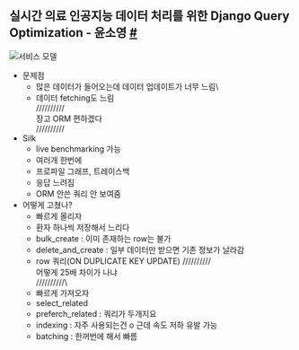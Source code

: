 실시간 의료 인공지능 데이터 처리를 위한 Django Query Optimization - 윤소영 [#](https://www.pycon.kr/program/talk-detail?id=42)
---

![서비스 모델]()
* 문제점
    * 많은 데이터가 들어오는데 데이터 업데이트가 너무 느림\
    * 데이터 fetching도 느림\
//////////\
장고 ORM 편하겠다\
//////////
* Silk
    * live benchmarking 가능
    * 여러개 한번에
    * 프로파일 그래프, 트레이스백
    * 응답 느려짐
    * ORM 안쓴 쿼리 안 보여줌
* 어떻게 고쳤나?
    * 빠르게 올리자
    * 환자 하나씩 저장해서 느리다
    * bulk_create : 이미 존재하는 row는 불가
    * delete_and_create : 일부 데이터만 받으면 기존 정보가 날라감
    * row 쿼리(ON DUPLICATE KEY UPDATE)
//////////\
어떻게 25배 차이가 나냐\
//////////\
    * 빠르게 가져오자
    * select_related
    * preferch_related : 쿼리가 두개지요
    * indexing : 자주 사용되는건 o 근데 속도 저하 유발 가능
    * batching : 한꺼번에 해서 빠름
